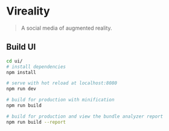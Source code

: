 # Vireality

> A social media of augmented reality.

## Build UI

```bash
cd ui/
# install dependencies
npm install

# serve with hot reload at localhost:8080
npm run dev

# build for production with minification
npm run build

# build for production and view the bundle analyzer report
npm run build --report
```
